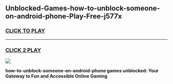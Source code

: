 
## Unblocked-Games-how-to-unblock-someone-on-android-phone-Play-Free-j577x
<h3>
<a href="https://premium76.site?title=how-to-unblock-someone-on-android-phone&ref=10A">CLICK TO PLAY</a></h3>
<hr>

<h3>
<a href="https://premium76.site?title=how-to-unblock-someone-on-android-phone&ref=10A">CLICK 2 PLAY</a>
  
</h3>

<a href="https://premium76.site?title=how-to-unblock-someone-on-android-phone&ref=10A"><img src="https://clearcache.store/games.png"></a>


**how-to-unblock-someone-on-android-phone games unblocked: Your Gateway to Fun and Accessible Online Gaming**
